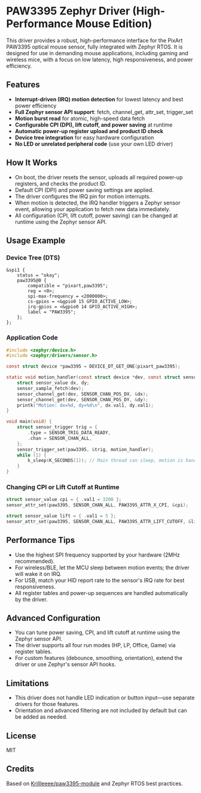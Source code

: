 # PAW3395 Zephyr Driver (High-Performance Mouse Edition)

This driver provides a robust, high-performance interface for the PixArt PAW3395 optical mouse sensor, fully integrated with Zephyr RTOS. It is designed for use in demanding mouse applications, including gaming and wireless mice, with a focus on low latency, high responsiveness, and power efficiency.

## Features
- **Interrupt-driven (IRQ) motion detection** for lowest latency and best power efficiency
- **Full Zephyr sensor API support**: fetch, channel_get, attr_set, trigger_set
- **Motion burst read** for atomic, high-speed data fetch
- **Configurable CPI (DPI), lift cutoff, and power saving** at runtime
- **Automatic power-up register upload and product ID check**
- **Device tree integration** for easy hardware configuration
- **No LED or unrelated peripheral code** (use your own LED driver)

## How It Works
- On boot, the driver resets the sensor, uploads all required power-up registers, and checks the product ID.
- Default CPI (DPI) and power saving settings are applied.
- The driver configures the IRQ pin for motion interrupts.
- When motion is detected, the IRQ handler triggers a Zephyr sensor event, allowing your application to fetch new data immediately.
- All configuration (CPI, lift cutoff, power saving) can be changed at runtime using the Zephyr sensor API.

## Usage Example

### Device Tree (DTS)
```dts
&spi1 {
    status = "okay";
    paw3395@0 {
        compatible = "pixart,paw3395";
        reg = <0>;
        spi-max-frequency = <2000000>;
        cs-gpios = <&gpio0 15 GPIO_ACTIVE_LOW>;
        irq-gpios = <&gpio0 14 GPIO_ACTIVE_HIGH>;
        label = "PAW3395";
    };
};
```

### Application Code
```c
#include <zephyr/device.h>
#include <zephyr/drivers/sensor.h>

const struct device *paw3395 = DEVICE_DT_GET_ONE(pixart_paw3395);

static void motion_handler(const struct device *dev, const struct sensor_trigger *trig) {
    struct sensor_value dx, dy;
    sensor_sample_fetch(dev);
    sensor_channel_get(dev, SENSOR_CHAN_POS_DX, &dx);
    sensor_channel_get(dev, SENSOR_CHAN_POS_DY, &dy);
    printk("Motion: dx=%d, dy=%d\n", dx.val1, dy.val1);
}

void main(void) {
    struct sensor_trigger trig = {
        .type = SENSOR_TRIG_DATA_READY,
        .chan = SENSOR_CHAN_ALL,
    };
    sensor_trigger_set(paw3395, &trig, motion_handler);
    while (1) {
        k_sleep(K_SECONDS(1)); // Main thread can sleep, motion is handled by IRQ
    }
}
```

### Changing CPI or Lift Cutoff at Runtime
```c
struct sensor_value cpi = { .val1 = 3200 };
sensor_attr_set(paw3395, SENSOR_CHAN_ALL, PAW3395_ATTR_X_CPI, &cpi);

struct sensor_value lift = { .val1 = 5 };
sensor_attr_set(paw3395, SENSOR_CHAN_ALL, PAW3395_ATTR_LIFT_CUTOFF, &lift);
```

## Performance Tips
- Use the highest SPI frequency supported by your hardware (2MHz recommended).
- For wireless/BLE, let the MCU sleep between motion events; the driver will wake it on IRQ.
- For USB, match your HID report rate to the sensor's IRQ rate for best responsiveness.
- All register tables and power-up sequences are handled automatically by the driver.

## Advanced Configuration
- You can tune power saving, CPI, and lift cutoff at runtime using the Zephyr sensor API.
- The driver supports all four run modes (HP, LP, Office, Game) via register tables.
- For custom features (debounce, smoothing, orientation), extend the driver or use Zephyr's sensor API hooks.

## Limitations
- This driver does not handle LED indication or button input—use separate drivers for those features.
- Orientation and advanced filtering are not included by default but can be added as needed.

## License
MIT

## Credits
Based on [Krillleeee/paw3395-module](https://github.com/Krillleeee/paw3395-module) and Zephyr RTOS best practices.
